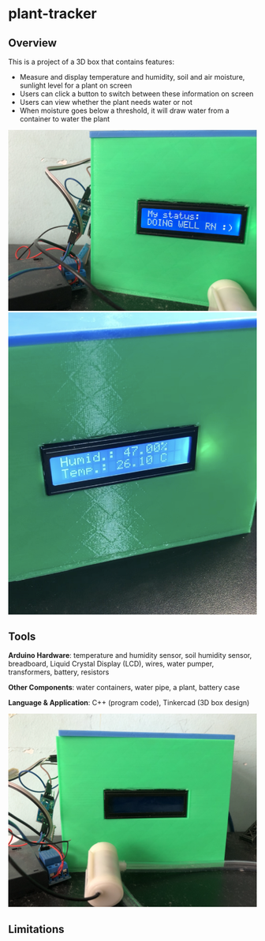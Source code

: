# plant-tracker
<h2>Overview</h2>
<p>This is a project of a 3D box that contains features:</p>
<ul>
  <li>Measure and display temperature and humidity, soil and air moisture, sunlight level for a plant on screen</li>
  <li>Users can click a button to switch between these information on screen</li>
  <li>Users can view whether the plant needs water or not</li>
  <li>When moisture goes below a threshold, it will draw water from a container to water the plant</li>
</ul>
<img src="https://github.com/in-mai-space/plant-tracker/blob/main/image/image2.png?raw=true">
<img src="https://github.com/in-mai-space/plant-tracker/blob/main/image/image3.png?raw=true">

<br> 

<h2>Tools</h2>
<p><b>Arduino Hardware</b>: temperature and humidity sensor, soil humidity sensor, breadboard, Liquid Crystal Display (LCD), wires, water pumper, transformers, battery, resistors</p>
<p><b>Other Components</b>: water containers, water pipe, a plant, battery case
<p><b>Language & Application</b>: C++ (program code), Tinkercad (3D box design)</p>
<img src="https://github.com/in-mai-space/plant-tracker/blob/main/image/image1.png?raw=true">

<h2>Limitations</h2>
<ul>
</ul>
